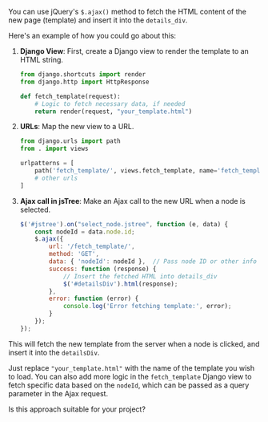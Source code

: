 You can use jQuery's `$.ajax()` method to fetch the HTML content of the new page (template) and insert it into the `details_div`.

Here's an example of how you could go about this:

1. **Django View**: First, create a Django view to render the template to an HTML string.

    ```python
    from django.shortcuts import render
    from django.http import HttpResponse
    
    def fetch_template(request):
        # Logic to fetch necessary data, if needed
        return render(request, "your_template.html")
    ```

2. **URLs**: Map the new view to a URL.

    ```python
    from django.urls import path
    from . import views
    
    urlpatterns = [
        path('fetch_template/', views.fetch_template, name='fetch_template'),
        # other urls
    ]
    ``` 

3. **Ajax call in jsTree**: Make an Ajax call to the new URL when a node is selected.

    ```javascript
    $('#jstree').on("select_node.jstree", function (e, data) {
        const nodeId = data.node.id;
        $.ajax({
            url: '/fetch_template/',
            method: 'GET',
            data: { 'nodeId': nodeId },  // Pass node ID or other info to the server if needed
            success: function (response) {
                // Insert the fetched HTML into details_div
                $('#detailsDiv').html(response);
            },
            error: function (error) {
                console.log('Error fetching template:', error);
            }
        });
    });
    ```

This will fetch the new template from the server when a node is clicked, and insert it into the `detailsDiv`.

Just replace `"your_template.html"` with the name of the template you wish to load. You can also add more logic in the `fetch_template` Django view to fetch specific data based on the `nodeId`, which can be passed as a query parameter in the Ajax request.

Is this approach suitable for your project?